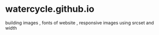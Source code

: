 # watercycle.github.io
building images , fonts of website , responsive images  using srcset and width
